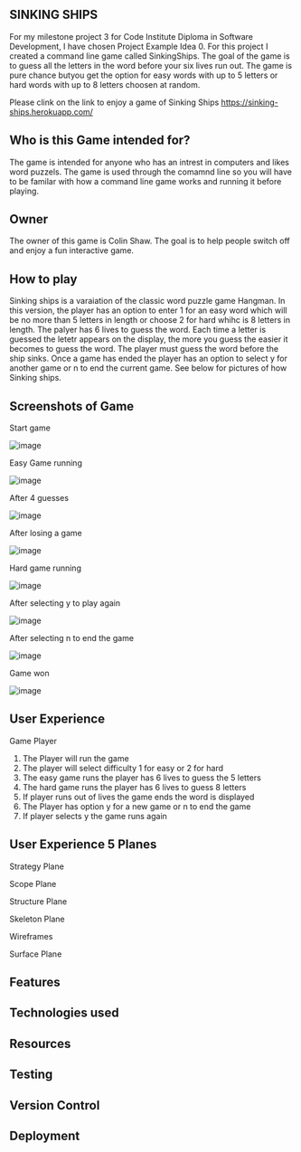SINKING SHIPS
--
For my milestone project 3 for Code Institute Diploma in Software Development, I have chosen Project Example Idea 0. For this project I created a command line game called SinkingShips. The goal of the game is to guess all the letters in the word before your six lives run out. The game is pure chance butyou get the option for easy words with up to 5 letters or hard words with up to 8 letters choosen at random. 

Please clink on the link to enjoy a game of Sinking Ships https://sinking-ships.herokuapp.com/

Who is this Game intended for?
--

The game is intended for anyone who has an intrest in computers and likes word puzzels. The game is used through the comamnd line so you will have to be familar with how a command line game works and running it before playing.

Owner
--
The owner of this game is Colin Shaw. The goal is to help people switch off and enjoy a fun interactive game.

How to play
--
Sinking ships is a varaiation of the classic word puzzle game Hangman. In this version, the player has an option to enter 1 for an easy word which will be no more than 5 letters in length or choose 2 for hard whihc is 8 letters in length. The palyer has 6 lives to guess the word. Each time a letter is guessed the letetr appears on the display, the more you guess the easier it becomes to guess the word. The player must guess the word before the ship sinks. Once a game has ended the player has an option to select y for another game or n to end the current game. See below for pictures of how Sinking ships. 

Screenshots of Game
--

Start game

![image](https://user-images.githubusercontent.com/56481190/163455314-55c5d16b-039d-491c-a247-56bf0a0a464a.png)


Easy Game running 

![image](https://user-images.githubusercontent.com/56481190/163455899-f2f383f4-5537-4011-b632-369acf2c9d09.png)


After 4 guesses

![image](https://user-images.githubusercontent.com/56481190/163456084-f27b7a24-9299-4f28-b61d-4007f65b8555.png)


After losing a game 

![image](https://user-images.githubusercontent.com/56481190/163456219-fe18f86d-4919-4eb0-9eb3-e63b5a52f6dc.png)


Hard game running 

![image](https://user-images.githubusercontent.com/56481190/163456740-769660e9-55d5-484b-9199-4e9c74cce274.png)


After selecting y to play again

![image](https://user-images.githubusercontent.com/56481190/163456407-3482f2f8-081c-47ae-82f3-bd64ce3e0b0f.png)


After selecting n to end the game

![image](https://user-images.githubusercontent.com/56481190/163456584-8a796352-00f7-4d02-879c-9a8d8694c584.png)


Game won 

![image](https://user-images.githubusercontent.com/56481190/163457035-495013ae-9c57-4906-a8ae-02f1dfa73fc2.png)


User Experience
--

Game Player
1.	The Player will run the game
2.	The player will select difficulty 1 for easy or 2 for hard
3.	The easy game runs the player has 6 lives to guess the 5 letters
4.	The hard game runs the player has 6 lives to guess 8 letters 
5.	If player runs out of lives the game ends the word is displayed
6.	The Player has option y for a new game or n to end the game 
7.	If player selects y the game runs again 

User Experience 5 Planes
--

Strategy Plane

Scope Plane

Structure Plane

Skeleton Plane

Wireframes

Surface Plane

Features
--

Technologies used
--

Resources
--

Testing
--

Version Control
--

Deployment
--

